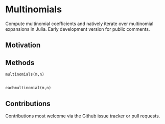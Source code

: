 # Multinomials

Compute multinomial coefficients and natively iterate over multinomial 
expansions in Julia.  Early development version for public comments.

## Motivation


## Methods

    multinomials(m,n)


    eachmultinomial(m,n)


## Contributions

Contributions most welcome via the Github issue tracker or pull requests.

